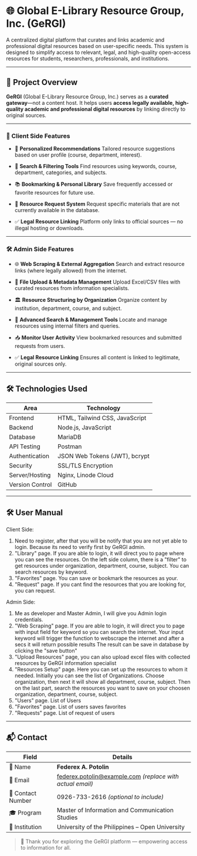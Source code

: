 # 🌐 Global E-Library Resource Group, Inc. (GeRGI)

A centralized digital platform that curates and links academic and professional digital resources based on user-specific needs.
This system is designed to simplify access to relevant, legal, and high-quality open-access resources for
students, researchers, professionals, and institutions.

---

## 📌 Project Overview

**GeRGI** (Global E-Library Resource Group, Inc.) serves as a **curated gateway**—not a content host.
It helps users **access legally available, high-quality academic and professional digital resources** by linking directly to original sources.


---


### 👤 Client Side Features

- 🧠 **Personalized Recommendations**
  Tailored resource suggestions based on user profile (course, department, interest).

- 🔎 **Search & Filtering Tools**
  Find resources using keywords, course, department, categories, and subjects.

- 📚 **Bookmarking & Personal Library**
  Save frequently accessed or favorite resources for future use.

- 📩 **Resource Request System**
  Request specific materials that are not currently available in the database.

- ✅ **Legal Resource Linking**
  Platform only links to official sources — no illegal hosting or downloads.


---


### 🛠️ Admin Side Features

- 🌐 **Web Scraping & External Aggregation**
  Search and extract resource links (where legally allowed) from the internet.

- 📁 **File Upload & Metadata Management**
  Upload Excel/CSV files with curated resources from information specialists.

- 🏛️ **Resource Structuring by Organization**
  Organize content by institution, department, course, and subject.

- 🔎 **Advanced Search & Management Tools**
  Locate and manage resources using internal filters and queries.

- 📥 **Monitor User Activity**
  View bookmarked resources and submitted requests from users.

- ✅ **Legal Resource Linking**
  Ensures all content is linked to legitimate, original sources only.


---


## 🛠 Technologies Used

| Area            | Technology                        |
|-----------------|-----------------------------------|
| Frontend        | HTML, Tailwind CSS, JavaScript    |
| Backend         | Node.js, JavaScript               |
| Database        | MariaDB                           |
| API Testing     | Postman                           |
| Authentication  | JSON Web Tokens (JWT), bcrypt     |
| Security        | SSL/TLS Encryption                |
| Server/Hosting  | Nginx, Linode Cloud               |
| Version Control | GitHub                            |


---


## 🛠 User Manual
Client Side:
1. Need to register, after that you will be notify that you are not yet able to login. Because its need to verify first by GeRGI admin.
2. "Library" page. If you are able to login, it will direct you to page where you can see the resources.
    On the left side column, there is a "filter" to get resources under organization, department, course, subject.
    You can search resources by keyword.
3. "Favorites" page. You can save or bookmark the resources as your.
4. "Request" page. If you cant find the resources that you are looking for, you can request.


Admin Side:
1. Me as developer and Master Admin, I will give you Admin login credentials.
2. "Web Scraping" page. If you are able to login, it will direct you to page with input field for keyword so you can search the internet.
    Your input keyword will trigger the function to webscrape the internet and after a secs it will return possible results
    The result can be save in database by clicking the "save button"
3. "Upload Resources" page, you can also upload excel files with collected resources by GeRGI information specialist
4. "Resources Setup" page. Here you can set up the resources to whom it needed.
    Initially you can see the list of Organizations. Choose organization, then next it will show all department, course, subject.
    Then on the last part, search the resources you want to save on your choosen organization, department, course, subject.
5. "Users" page. List of Users
6. "Favorites" page. List of users saves favorites
6. "Requests" page. List of request of users


---


## 📬 Contact

| Field             | Details                                                   |
|------------------|--------------------------------------------------------------|
| 👤 Name           | **Federex A. Potolin**                                     |
| 📧 Email          | federex.potolin@example.com *(replace with actual email)* |
| 📱 Contact Number | 0926-733-2616 *(optional to include)*                      |
| 🎓 Program        | Master of Information and Communication Studies           |
| 🏫 Institution    | University of the Philippines – Open University            |


> 🚀 Thank you for exploring the GeRGI platform — empowering access to information for all.